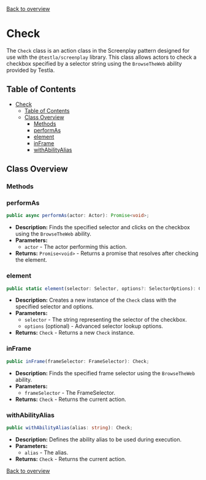 [Back to overview](../../screenplay_elements.md)

# Check

The `Check` class is an action class in the Screenplay pattern designed for use with the `@testla/screenplay` library. This class allows actors to check a checkbox specified by a selector string using the `BrowseTheWeb` ability provided by Testla.

## Table of Contents

- [Check](#check)
  - [Table of Contents](#table-of-contents)
  - [Class Overview](#class-overview)
    - [Methods](#methods)
    - [performAs](#performas)
    - [element](#element)
    - [inFrame](#inframe)
    - [withAbilityAlias](#withabilityalias)

## Class Overview

### Methods

### performAs

```typescript
public async performAs(actor: Actor): Promise<void>;
```

- **Description:** Finds the specified selector and clicks on the checkbox using the `BrowseTheWeb` ability.
- **Parameters:**
  - `actor` - The actor performing this action.
- **Returns:** `Promise<void>` - Returns a promise that resolves after checking the element.

### element

```typescript
public static element(selector: Selector, options?: SelectorOptions): Check;
```

- **Description:** Creates a new instance of the `Check` class with the specified selector and options.
- **Parameters:**
  - `selector` - The string representing the selector of the checkbox.
  - `options` (optional) - Advanced selector lookup options.
- **Returns:** `Check` - Returns a new `Check` instance.

### inFrame

```typescript
public inFrame(frameSelector: FrameSelector): Check;
```

- **Description:** Finds the specified frame selector using the `BrowseTheWeb` ability.
- **Parameters:**
  - `frameSelector` - The FrameSelector.
- **Returns:** `Check` - Returns the current action.

### withAbilityAlias

```typescript
public withAbilityAlias(alias: string): Check;
```

- **Description:** Defines the ability alias to be used during execution.
- **Parameters:**
  - `alias` - The alias.
- **Returns:** `Check` - Returns the current action.

[Back to overview](../../screenplay_elements.md)